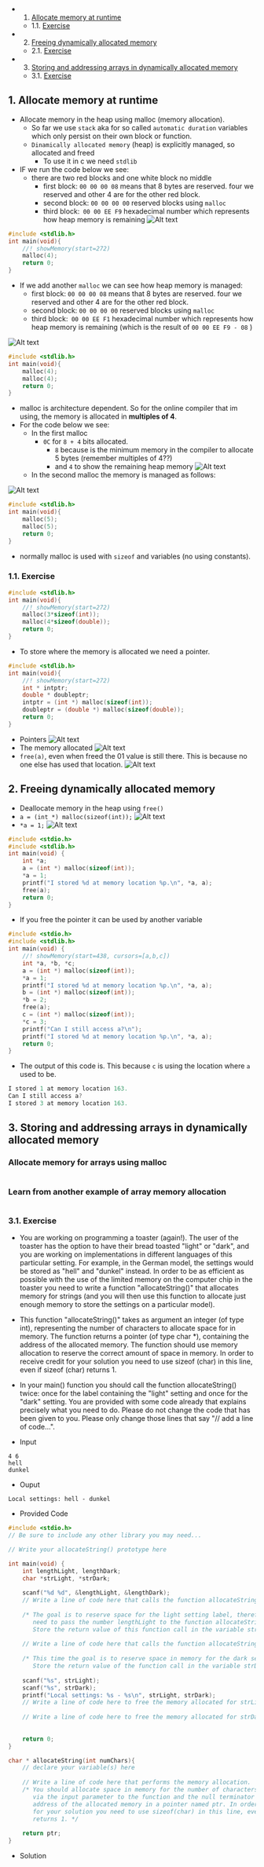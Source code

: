 <!-- vscode-markdown-toc -->
* 1. [Allocate memory at runtime](#Allocatememoryatruntime)
	* 1.1. [Exercise](#Exercise)
* 2. [Freeing dynamically allocated memory](#Freeingdynamicallyallocatedmemory)
	* 2.1. [Exercise](#Exercise-1)
* 3. [Storing and addressing arrays in dynamically allocated memory](#Storingandaddressingarraysindynamicallyallocatedmemory)
	* 3.1. [Exercise](#Exercise-1)

<!-- vscode-markdown-toc-config
	numbering=true
	autoSave=true
	/vscode-markdown-toc-config -->
<!-- /vscode-markdown-toc -->

##  1. <a name='Allocatememoryatruntime'></a>Allocate memory at runtime
- Allocate memory in the heap using malloc (memory allocation).
  - So far we use `stack` aka for so called `automatic duration` variables which only persist on their own block or function.
  - `Dinamically allocated memory` (heap) is explicitly managed, so allocated and freed
    - To use it in c we need `stdlib`
- IF we run the code below we see:
  - there are two red blocks and one white block no middle
    - first block: `00 00 00 08` means that 8 bytes are reserved. four we reserved and other 4 are for the other red block.
    - second block: `00 00 00 00` reserved blocks using `malloc`
    - third block:` 00 00 EE F9` hexadecimal number which represents how heap memory is remaining
![Alt text](image-6.png)
``` c
#include <stdlib.h>
int main(void){
    //! showMemory(start=272)
    malloc(4);
    return 0;
}
```
- If we add another `malloc` we can see how heap memory is managed:
  - first block: `00 00 00 08` means that 8 bytes are reserved. four we reserved and other 4 are for the other red block.
  - second block: `00 00 00 00` reserved blocks using `malloc`
  - third block:` 00 00 EE F1` hexadecimal number which represents how heap memory is remaining (which is the result of `00 00 EE F9 - 08` )

![Alt text](image-7.png)
``` c
#include <stdlib.h>
int main(void){
    malloc(4);
    malloc(4);
    return 0;
}
```
- malloc is architecture dependent. So for the online compiler that im using, the memory is allocated in **multiples of 4**.
- For the code below we see:
  - In the first malloc
    - `0C` for `8 + 4` bits allocated.
      - `8` because is the minimum memory in the compiler to allocate 5 bytes (remember multiples of 4??)
      - and `4` to show the remaining heap memory
![Alt text](image-8.png)
  - In the second malloc the memory is managed as follows:
    
![Alt text](image-9.png)
``` c
#include <stdlib.h>
int main(void){
    malloc(5);
    malloc(5);
    return 0;
}
```
- normally malloc is used with `sizeof` and variables (no using constants).
###  1.1. <a name='Exercise'></a>Exercise
``` c
#include <stdlib.h>
int main(void){
    //! showMemory(start=272)
    malloc(3*sizeof(int));
    malloc(4*sizeof(double));
    return 0;
}
```
- To store where the memory is allocated we need a pointer.
``` c
#include <stdlib.h>
int main(void){
    //! showMemory(start=272)
    int * intptr;
    double * doubleptr;
    intptr = (int *) malloc(sizeof(int));
    doubleptr = (double *) malloc(sizeof(double));
    return 0;
}
```
- Pointers
![Alt text](image-10.png)
- The memory allocated
![Alt text](image-11.png)
- `free(a)`, even when freed the 01 value is still there. This is because no one else has used that location.
![Alt text](image-14.png)



##  2. <a name='Freeingdynamicallyallocatedmemory'></a>Freeing dynamically allocated memory
- Deallocate memory in the heap using `free()`
- `a = (int *) malloc(sizeof(int));`
![Alt text](image-12.png)
- `*a = 1;`
![Alt text](image-13.png)
``` c
#include <stdio.h>
#include <stdlib.h>
int main(void) {
    int *a;
    a = (int *) malloc(sizeof(int));
    *a = 1;
    printf("I stored %d at memory location %p.\n", *a, a);
    free(a);
    return 0;
}
```
- If you free the pointer it can be used by another variable
``` c
#include <stdio.h>
#include <stdlib.h>
int main(void) {
    //! showMemory(start=438, cursors=[a,b,c])
    int *a, *b, *c;
    a = (int *) malloc(sizeof(int));
    *a = 1;
    printf("I stored %d at memory location %p.\n", *a, a);
    b = (int *) malloc(sizeof(int));
    *b = 2;
    free(a);
    c = (int *) malloc(sizeof(int));
    *c = 3;
    printf("Can I still access a?\n");
    printf("I stored %d at memory location %p.\n", *a, a);
    return 0;
}
```
- The output of this code is. This because `c` is using the location where `a` used to be.

``` c
I stored 1 at memory location 163.
Can I still access a?
I stored 3 at memory location 163.
```

##  3. <a name='Storingandaddressingarraysindynamicallyallocatedmemory'></a>Storing and addressing arrays in dynamically allocated memory

### Allocate memory for arrays using malloc 

``` c
```
### Learn from another example of array memory allocation

``` c
```

###  3.1. <a name='Exercise-1'></a>Exercise
- You are working on programming a toaster (again!). The user of the toaster has the  option to have their bread toasted "light" or "dark", and you are working on implementations in different languages of this particular setting. For example, in the German model, the settings would be stored as "hell" and "dunkel" instead. In order to be as efficient as possible with the use of the limited memory on the computer chip in the toaster you need to write a function "allocateString()" that allocates memory for strings (and you will then use this function to allocate just enough memory to store the settings on a particular model).

- This function "allocateString()" takes as argument an integer (of type int), representing the number of characters to allocate space for in memory. The function returns a pointer (of type char *), containing the address of the allocated memory. The function should use memory allocation to reserve the correct amount of space in memory. In order to receive credit for your solution you need to use sizeof (char) in this line, even if sizeof (char) returns 1.

- In your main() function you should call the function allocateString() twice: once for the label containing the "light" setting and once for the "dark" setting. You are provided with some code already that explains precisely what you need to do. Please do not change the code that has been given to you. Please only change those lines that say "// add a line of code...".

- Input
```
4 6
hell
dunkel
```
- Ouput
```
Local settings: hell - dunkel
```
- Provided Code
``` c
#include <stdio.h>
// Be sure to include any other library you may need...

// Write your allocateString() prototype here

int main(void) {
    int lengthLight, lengthDark;
    char *strLight, *strDark;
    
    scanf("%d %d", &lengthLight, &lengthDark); 
    // Write a line of code here that calls the function allocateString(). 
    
    /* The goal is to reserve space for the light setting label, therefore you 
       need to pass the number lengthLight to the function allocateString()
       Store the return value of this function call in the variable strLight. */
     
    // Write a line of code here that calls the function allocateString().
    
    /* This time the goal is to reserve space in memory for the dark setting label.
       Store the return value of the function call in the variable strDark. */
   
    scanf("%s", strLight);
    scanf("%s", strDark);
    printf("Local settings: %s - %s\n", strLight, strDark);
    // Write a line of code here to free the memory allocated for strLight
    
    // Write a line of code here to free the memory allocated for strDark
    
	
    return 0;
}

char * allocateString(int numChars){
    // declare your variable(s) here
    
    // Write a line of code here that performs the memory allocation.
    /* You should allocate space in memory for the number of characters specified 
       via the input parameter to the function and the null terminator and store the 
       address of the allocated memory in a pointer named ptr. In order to receive credit 
       for your solution you need to use sizeof(char) in this line, even if sizeof(char) 
       returns 1. */
    
    return ptr;
}
```
- Solution
``` c
```